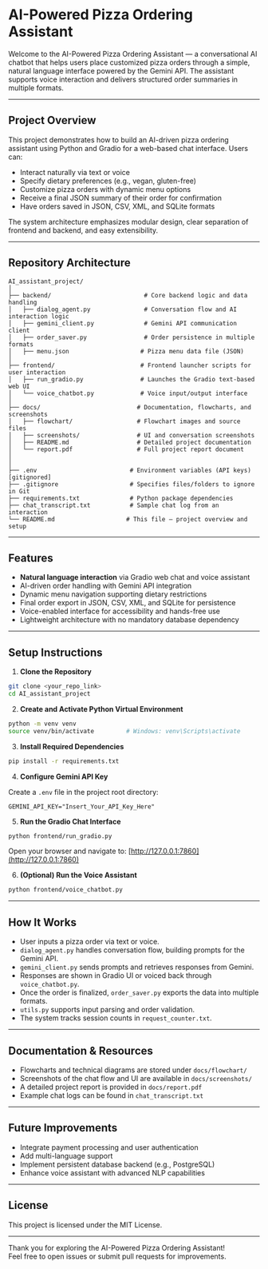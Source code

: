 # AI-Powered Pizza Ordering Assistant

Welcome to the AI-Powered Pizza Ordering Assistant — a conversational AI chatbot that helps users place customized pizza orders through a simple, natural language interface powered by the Gemini API. The assistant supports voice interaction and delivers structured order summaries in multiple formats.

---

## Project Overview

This project demonstrates how to build an AI-driven pizza ordering assistant using Python and Gradio for a web-based chat interface. Users can:

- Interact naturally via text or voice
- Specify dietary preferences (e.g., vegan, gluten-free)
- Customize pizza orders with dynamic menu options
- Receive a final JSON summary of their order for confirmation
- Have orders saved in JSON, CSV, XML, and SQLite formats

The system architecture emphasizes modular design, clear separation of frontend and backend, and easy extensibility.

---

## Repository Architecture

```
AI_assistant_project/
│
├── backend/                          # Core backend logic and data handling
│   ├── dialog_agent.py               # Conversation flow and AI interaction logic
│   ├── gemini_client.py              # Gemini API communication client
│   ├── order_saver.py                # Order persistence in multiple formats
│   ├── menu.json                    # Pizza menu data file (JSON)
│
├── frontend/                        # Frontend launcher scripts for user interaction
│   ├── run_gradio.py                # Launches the Gradio text-based web UI
│   └── voice_chatbot.py             # Voice input/output interface
│
├── docs/                           # Documentation, flowcharts, and screenshots
│   ├── flowchart/                  # Flowchart images and source files
│   ├── screenshots/                # UI and conversation screenshots
│   ├── README.md                   # Detailed project documentation
│   └── report.pdf                  # Full project report document
│
│
├── .env                          # Environment variables (API keys) [gitignored]
├── .gitignore                    # Specifies files/folders to ignore in Git
├── requirements.txt              # Python package dependencies
├── chat_transcript.txt           # Sample chat log from an interaction
└── README.md                    # This file — project overview and setup
```

---

## Features

- **Natural language interaction** via Gradio web chat and voice assistant
- AI-driven order handling with Gemini API integration
- Dynamic menu navigation supporting dietary restrictions
- Final order export in JSON, CSV, XML, and SQLite for persistence
- Voice-enabled interface for accessibility and hands-free use
- Lightweight architecture with no mandatory database dependency

---

## Setup Instructions

1. **Clone the Repository**

```bash
git clone <your_repo_link>
cd AI_assistant_project
```

2. **Create and Activate Python Virtual Environment**

```bash
python -m venv venv
source venv/bin/activate         # Windows: venv\Scripts\activate
```

3. **Install Required Dependencies**

```bash
pip install -r requirements.txt
```

4. **Configure Gemini API Key**

Create a `.env` file in the project root directory:

```
GEMINI_API_KEY="Insert_Your_API_Key_Here"
```

5. **Run the Gradio Chat Interface**

```bash
python frontend/run_gradio.py
```

Open your browser and navigate to: [http://127.0.0.1:7860](http://127.0.0.1:7860)

6. **(Optional) Run the Voice Assistant**

```bash
python frontend/voice_chatbot.py
```

---

## How It Works

- User inputs a pizza order via text or voice.
- `dialog_agent.py` handles conversation flow, building prompts for the Gemini API.
- `gemini_client.py` sends prompts and retrieves responses from Gemini.
- Responses are shown in Gradio UI or voiced back through `voice_chatbot.py`.
- Once the order is finalized, `order_saver.py` exports the data into multiple formats.
- `utils.py` supports input parsing and order validation.
- The system tracks session counts in `request_counter.txt`.

---

## Documentation & Resources

- Flowcharts and technical diagrams are stored under `docs/flowchart/`
- Screenshots of the chat flow and UI are available in `docs/screenshots/`
- A detailed project report is provided in `docs/report.pdf`
- Example chat logs can be found in `chat_transcript.txt`

---

## Future Improvements

- Integrate payment processing and user authentication
- Add multi-language support
- Implement persistent database backend (e.g., PostgreSQL)
- Enhance voice assistant with advanced NLP capabilities

---

## License

This project is licensed under the MIT License.

---

Thank you for exploring the AI-Powered Pizza Ordering Assistant!\
Feel free to open issues or submit pull requests for improvements.

